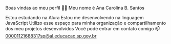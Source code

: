 Boas vindas ao meu perfil 💙💙
Meu nome é Ana Carolina B. Santos

Estou estudando na Alura
Estou me desenvolvendo na linguagem JavaScript
Utilizo esse espaço para minha organização e compartilhamento dos meu projetos desenvolvidos
Você pode entrar em contato comigo 📫
00001121688317sp@al.educacao.sp.gov.br
